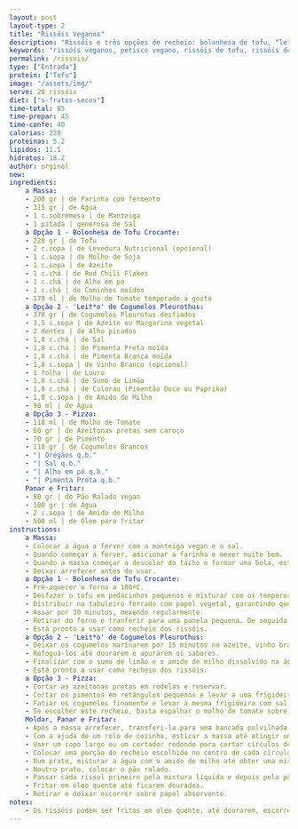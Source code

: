 ```yaml
---
layout: post
layout-type: 2
title: "Rissóis Veganos"
description: "Rissóis e três opções de recheio: bolonhesa de tofu, “leitão” de cogumelos pleurotus e pizza"
keywords: "rissóis veganos, petisco vegano, rissóis de tofu, rissóis de cogumelos, rissóis caseiros, receitas veganas fáceis, salgados veganos."
permalink: /rissois/
type: ["Entrada"]
protein: ["Tofu"]
image: "/assets/img/"
serve: 20 rissóis
diet: ["s-frutos-secos"]
time-total: 85
time-prepar: 45
time-confe: 40
calorias: 220
proteinas: 5.2
lipidos: 11.5
hidratos: 18.2
author: orginal
new:
ingredients:
    a Massa:
    - 200 gr | de Farinha com fermento
    - 315 gr | de Água
    - 1 c.sobremesa | de Manteiga
    - 1 pitada | generosa de Sal
    a Opção 1 - Bolonhesa de Tofu Crocante: 
    - 220 gr | de Tofu
    - 2 c.sopa | de Levedura Nutricional (opcional)
    - 1 c.sopa | de Molho de Soja
    - 1 c.sopa | de Azeite
    - 1 c.chá | de Red Chili Flakes
    - 1 c.chá | de Alho em pó
    - 1 c.chá | de Cominhos moídos
    - 170 ml | de Molho de Tomate temperado a gosto
    a Opção 2 - 'Leit*o' de Cogumelos Pleurothus:
    - 370 gr | de Cogumelos Pleurotus desfiados
    - 3,5 c.sopa | de Azeite ou Margarina vegetal
    - 2 dentes | de Alho picados
    - 1,8 c.chá | de Sal
    - 1,8 c.chá | de Pimenta Preta moída
    - 1,8 c.chá | de Pimenta Branca moída
    - 1,8 c.sopa | de Vinho Branco (opcional)
    - 1 folha | de Louro
    - 1,8 c.chá | de Sumo de Limão
    - 1,8 c.chá | de Colorau (Pimentão Doce ou Paprika)
    - 1,8 c.sopa | de Amido de Milho
    - 90 ml | de Água
    a Opção 3 - Pizza:
    - 118 ml | de Molho de Tomate
    - 60 gr | de Azeitonas pretas sem caroço
    - 70 gr | de Pimento
    - 118 gr | de Cogumelos Brancos
    - "| Orégãos q.b."
    - "| Sal q.b."
    - "| Alho em pó q.b."
    - "| Pimenta Preta q.b."
    Panar e Fritar:
    - 80 gr | de Pão Ralado vegan
    - 100 gr | de Água
    - 2 c.sopa | de Amido de Milho
    - 500 ml | de Óleo para fritar
instructions:
    a Massa:
    - Colocar a água a ferver com a manteiga vegan e o sal.
    - Quando começar a ferver, adicionar a farinha e mexer muito bem.
    - Quando a massa começar a descolar do tacho e formar uma bola, está pronta.
    - Deixar arrefecer antes de usar.
    a Opção 1 - Bolonhesa de Tofu Crocante: 
    - Pré-aquecer o forno a 180ºC.
    - Desfazer o tofu em pedacinhos pequenos e misturar com os temperos.
    - Distribuir no tabuleiro forrado com papel vegetal, garantindo que não fique amontoado.
    - Assar por 30 minutos, mexendo regularmente.
    - Retirar do forno e tranferir para uma panela pequena. De seguida, adicionar o molho de tomate e levar ao lume por alguns minutos até engrossar.
    - Está pronto a usar como recheio dos rissóis.
    a Opção 2 - 'Leit*o' de Cogumelos Pleurothus:
    - Deixar os cogumelos marinarem por 15 minutos no azeite, vinho branco, alho, sal, pimentas, colorau e louro.
    - Refoguá-los até dourarem e apurarem os sabores.
    - Finalizar com o sumo de limão e o amido de milho dissolvido na água, mexendo até engrossar.
    - Está pronto a usar como recheio dos rissóis.
    a Opção 3 - Pizza:
    - Cortar as azeitonas pretas em rodelas e reservar.
    - Cortar os pimentos em retângulos pequenos e levar a uma frigideira com sal, alho em pó e pimenta preta. Quando estiverem cozinhados, retirar da frigideira e reservar.
    - Fatiar os cogumelos finamente e levar à mesma frigideira com sal e pimenta preta. Deixar reduzir. Quando estiverem cozinhados, retirar da frigideira e reservar.
    - Se escolher este recheio, basta espalhar o molho de tomate sobre metade da massa do rissol, acrescentar as azeitonas, o pimento e os cogumelos, finalizar com orégãos e usar como recheio antes de fechar os rissóis.
    Moldar, Panar e Fritar:
    - Após a massa arrefecer, transferi-la para uma bancada polvilhada com farinha e amassar por alguns minutos até ficar lisa e maleável.
    - Com a ajuda de um rolo de cozinha, esticar a massa até atingir uma espessura fina e uniforme.
    - User um copo largo ou um cortador redondo para cortar círculos de massa.
    - Colocar uma porção do recheio escolhido no centro de cada círculo, dobrar ao meio formando uma meia-lua e pressione bem as bordas para selar. Para um acabamento perfeito, pressionar as extremidades com um garfo.
    - Num prato, misturar a água com o amido de milho até obter uma mistura homogénea.
    - Noutro prato, colocar o pão ralado.
    - Passar cada rissol primeiro pela mistura líquida e depois pelo pão ralado.
    - Fritar em óleo quente até ficarem dourados.
    - Retirar e deixar escorrer sobre papel absorvente.
notes:
    - Os rissóis podem ser fritos em óleo quente, até dourarem, escorrendo depois sobre papel absorvente. Podem, ainda, ser pincelados com azeite e assados no forno a 200°C por 20 minutos. Outra forma é serem também pincelados com azeite e cozinhados na air fryer a 180°C por 10-12 minutos, virando a meio.
---
```


